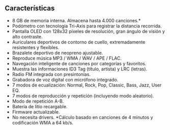 ## Características

- 8 GB de memoria interna. Almacena hasta 4.000 canciones.*
- Podómetro con tecnología Tri-Axis para registrar la distancia recorrida.
- Pantalla OLED con 128x32 píxeles de resolución, gran ángulo de visión y alto contraste.
- Auriculares deportivos de contorno de cuello, extremadamente resistentes y flexibles.
- Brazalete deportivo de neopreno ajustable.
- Reproduce música MP3 / WMA / WAV / APE / FLAC.
- Navegación inteligente de canciones por categorías y favoritos.
- Muestra las informaciones ID3 Tag (título, artista) y LRC (letras).
- Radio FM integrada con presintonías.
- Grabadora de voz digital con micrófono integrado.
- 7 modos de ecualización: Normal, Rock, Pop, Classic, Bass, Jazz, User EQ.
- 7 modos de reproducción y repetición (incluyendo modo aleatorio).
- Modo de repetición A-B.
- Batería de litio recargable.
- Firmware actualizable.
- No necesita drivers.
*Cálculo basado en canciones de 4 minutos y codificación WMA a 64 kb/s.
